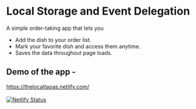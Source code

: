 # Local Storage and Event Delegation
A simple order-taking app that lets you 

- Add the dish to your order list.
- Mark your favorite dish and access them anytime.
- Saves the data throughout page loads.

## Demo of the app -
https://thelocaltapas.netlify.com/
<br><br>
[![Netlify Status](https://api.netlify.com/api/v1/badges/3cc57863-a897-43cb-a06b-a94c75929b14/deploy-status)](https://app.netlify.com/sites/thelocaltapas/deploys)
